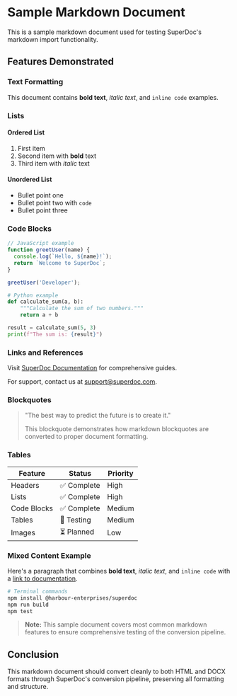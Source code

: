 # Sample Markdown Document

This is a sample markdown document used for testing SuperDoc's markdown import functionality.

## Features Demonstrated

### Text Formatting

This document contains **bold text**, _italic text_, and `inline code` examples.

### Lists

#### Ordered List

1. First item
2. Second item with **bold** text
3. Third item with _italic_ text

#### Unordered List

- Bullet point one
- Bullet point two with `code`
- Bullet point three

### Code Blocks

```javascript
// JavaScript example
function greetUser(name) {
  console.log(`Hello, ${name}!`);
  return `Welcome to SuperDoc`;
}

greetUser('Developer');
```

```python
# Python example
def calculate_sum(a, b):
    """Calculate the sum of two numbers."""
    return a + b

result = calculate_sum(5, 3)
print(f"The sum is: {result}")
```

### Links and References

Visit [SuperDoc Documentation](https://superdoc.com/docs) for comprehensive guides.

For support, contact us at [support@superdoc.com](mailto:support@superdoc.com).

### Blockquotes

> "The best way to predict the future is to create it."
>
> This blockquote demonstrates how markdown blockquotes are converted to proper document formatting.

### Tables

| Feature     | Status      | Priority |
| ----------- | ----------- | -------- |
| Headers     | ✅ Complete | High     |
| Lists       | ✅ Complete | High     |
| Code Blocks | ✅ Complete | Medium   |
| Tables      | 🔄 Testing  | Medium   |
| Images      | ⏳ Planned  | Low      |

### Mixed Content Example

Here's a paragraph that combines **bold text**, _italic text_, and `inline code` with a [link to documentation](https://example.com).

```bash
# Terminal commands
npm install @harbour-enterprises/superdoc
npm run build
npm test
```

> **Note:** This sample document covers most common markdown features to ensure comprehensive testing of the conversion pipeline.

## Conclusion

This markdown document should convert cleanly to both HTML and DOCX formats through SuperDoc's conversion pipeline, preserving all formatting and structure.
